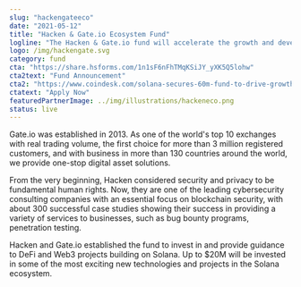 ```yaml
---
slug: "hackengateeco"
date: "2021-05-12"
title: "Hacken & Gate.io Ecosystem Fund"
logline: "The Hacken & Gate.io fund will accelerate the growth and development of high quality projects in the Solana Ecosystem in Eastern Europe. Specifically, Russia, Ukraine, and Belarus."
logo: /img/hackengate.svg
category: fund
cta: "https://share.hsforms.com/1n1sF6nFhTMqKSiJY_yXK5Q5lohw"
cta2text: "Fund Announcement"
cta2: "https://www.coindesk.com/solana-secures-60m-fund-to-drive-growth-in-emerging-markets"
ctatext: "Apply Now"
featuredPartnerImage: ../img/illustrations/hackeneco.png
status: live
---
```


Gate.io was established in 2013. As one of the world's top 10 exchanges with real trading volume, the first choice for more than 3 million registered customers, and with business in more than 130 countries around the world, we provide one-stop digital asset solutions.

From the very beginning, Hacken considered security and privacy to be fundamental human rights. Now, they are one of the leading cybersecurity consulting companies with an essential focus on blockchain security, with about 300 successful case studies showing their success in providing a variety of services to businesses, such as bug bounty programs, penetration testing.

Hacken and Gate.io established the fund to invest in and provide guidance to DeFi and Web3 projects building on Solana. Up to $20M will be invested in some of the most exciting new technologies and projects in the Solana ecosystem.
